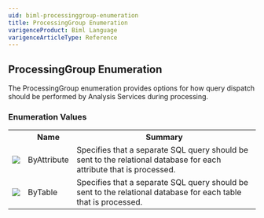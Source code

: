 ```yaml
---
uid: biml-processinggroup-enumeration
title: ProcessingGroup Enumeration
varigenceProduct: Biml Language
varigenceArticleType: Reference
---
```


## ProcessingGroup Enumeration<div class="LanguageSummary"><div class ="SummaryItem">The ProcessingGroup enumeration provides options for how query dispatch should be performed by Analysis Services during processing.</div></div><div class="EnumValueGroup">### Enumeration Values<table id="EnumValue" class="MemberList"><tbody><tr><th class="MemberTypeIconColumnHeader">&nbsp;</th><th class="MemberNameColumnHeader">Name</th><th class="MemberSummaryColumnHeader">Summary</th></tr><tr class="cd0"><td align="center" class="MemberTypeIcon"><img src="enumValue.png"></img></td><td class="MemberName">ByAttribute</td><td class="MemberSummary"><div class ="SummaryItem">Specifies that a separate SQL query should be sent to the relational database for each attribute that is processed.</div></td></tr><tr class="cd1"><td align="center" class="MemberTypeIcon"><img src="enumValue.png"></img></td><td class="MemberName">ByTable</td><td class="MemberSummary"><div class ="SummaryItem">Specifies that a separate SQL query should be sent to the relational database for each table that is processed.</div></td></tr></tbody></table></div>